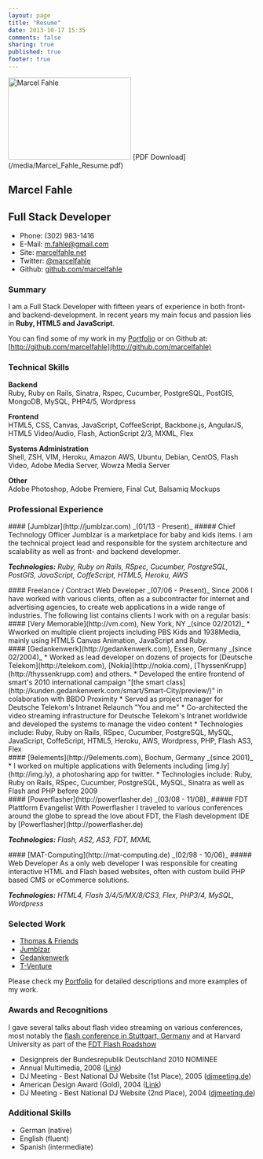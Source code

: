 ```yaml
---
layout: page
title: "Resume"
date: 2013-10-17 15:35
comments: false
sharing: true
published: true
footer: true
---
```

<section class="contact-details">
<div itemscope itemtype="http://schema.org/Person">
<div class="contact_sidebar">
<img src="/media/images/profile_pic2.jpg" class="contact_photo" itemprop="image" width="250" height="167" alt="Marcel Fahle"
/>
[PDF Download](/media/Marcel_Fahle_Resume.pdf)
</div>

  <div class="contact_details">
  <h1><span itemprop="name">Marcel Fahle</span></h1>
  <h2><span itemprop="jobTitle">Full Stack Developer</span></h2>
    
  <ul class="contact_info">
  <li class="phone">Phone: <span itemprop="telephone">(302) 983-1416</span></li>
  <li class="email">E-Mail: <a href="mailto:m.fahle@gmail.com" itemprop="email">m.fahle@gmail.com</a></li>
  <li class="site_url">Site: <a rel="me" itemprop="url" href="http://marcelfahle.net" title="marcelfahle.net">marcelfahle.net</a></li>
  <li class="twitter">Twitter: <a rel="me" itemprop="url" href="http://twitter.com/marcelfahle" title="Follow Me on Twitter">@marcelfahle</a></li>
  <li class="github">Github: <a rel="me" itemprop="url" href="http://github.com/marcelfahle" title="Fork me on Github">github.com/marcelfahle</a></li>
  </ul>

</div>
</section>

<section class="resume-details">

### Summary
I am a Full Stack Developer with fifteen years of experience in both front- and backend-development.
In recent years my main focus and passion lies in **Ruby, HTML5 and JavaScript**. 

You can find some of my work in my [Portfolio](/portfolio) or on Github at: [http://github.com/marcelfahle](http://github.com/marcelfahle)

### Technical Skills

**Backend**   
Ruby, Ruby on Rails, Sinatra, Rspec, Cucumber,
PostgreSQL, PostGIS, MongoDB, MySQL, PHP4/5, 
Wordpress

**Frontend**    
HTML5, CSS, Canvas, JavaScript, CoffeeScript, 
Backbone.js, AngularJS, HTML5 Video/Audio,
Flash, ActionScript 2/3, MXML, Flex

**Systems Administration**   
Shell, ZSH, VIM, Heroku, Amazon AWS, Ubuntu, 
Debian, CentOS, Flash Video, Adobe Media Server, Wowza Media Server

**Other**   
Adobe Photoshop, Adobe Premiere, Final Cut, Balsamiq Mockups



### Professional Experience


<div class="experience_item">
#### [Jumblzar](http://jumblzar.com) _(01/13 - Present)_
##### Chief Technology Officer
Jumblzar is a marketplace for baby and kids items. I am the technical project lead
and responsible for the system architecture and scalability as well as 
front- and backend developmer.

_**Technologies:** Ruby, Ruby on Rails, RSpec, Cucumber, PostgreSQL, 
PostGIS, JavaScript, CoffeScript, HTML5, Heroku, AWS_
</div>


<div class="experience_item">
#### Freelance / Contract Web Developer _(07/06 - Present)_
Since 2006 I have worked with various clients, often as a subcontracter
for internet and advertising agencies, to create web applications in a 
wide range of industries. The following list contains clients I work
with on a regular basis:


<div class="subexperience_item">
#### [Very Memorable](http://vm.com), New York, NY _(since 02/2012)_
* Wworked on multiple client projects including PBS Kids and 1938Media, mainly using HTML5 Canvas Animation, JavaScript and Ruby.
</div>

<div class="subexperience_item">
#### [Gedankenwerk](http://gedankenwerk.com), Essen, Germany _(since 02/2004)_
* Worked as lead developer on dozens of projects for [Deutsche Telekom](http://telekom.com), [Nokia](http://nokia.com), [ThyssenKrupp](http://thyssenkrupp.com) and others.
* Developed the entire frontend of smart's 2010 international campaign "[the smart class](http://kunden.gedankenwerk.com/smart/Smart-City/preview/)" in colaboration with BBDO Proximity
* Served as project manager for Deutsche Telekom's Intranet Relaunch "You and me"
* Co-architected the video streaming infrastructure for Deutsche Telekom's Intranet worldwide and developed the systems to manage the video content
* Technologies include: Ruby, Ruby on Rails, RSpec, Cucumber, PostgreSQL, MySQL, JavaScript, CoffeScript, HTML5, Heroku, AWS, Wordpress, PHP, Flash AS3, Flex

</div>

<div class="subexperience_item">
#### [9elements](http://9elements.com), Bochum, Germany _(since 2001)_
* I worked on multiple applications with 9elements including [img.ly](http://img.ly),
a photosharing app for twitter.
* Technologies include: Ruby, Ruby on Rails, RSpec, Cucumber, PostgreSQL, 
MySQL, Sinatra as well as Flash and PHP before 2009
</div>

</div>

<div class="experience_item">
#### [Powerflasher](http://powerflasher.de) _(03/08 - 11/08)_
##### FDT Plattform Evangelist
With Powerflasher I traveled to various conferences around the globe to spread the 
love about FDT, the Flash development IDE by [Powerflasher](http://powerflasher.de)

_**Technologies:** Flash, AS2, AS3, FDT, MXML_
</div>


<div class="experience_item">
#### [MAT-Computing](http://mat-computing.de) _(02/98 - 10/06)_
##### Web Developer
As a only web developer I was responsible for creating interactive 
HTML and Flash based websites, often with custom build PHP based CMS
or eCommerce solutions. 

_**Technologies:** HTML4, Flash 3/4/5/MX/8/CS3, Flex, PHP3/4, MySQL, 
Wordpress_
</div>




### Selected Work
* [Thomas & Friends](http://pbskids.org/thomasandfriends)
* [Jumblzar](http://jumblzar.com)
* [Gedankenwerk](http://gedankenwerk.com)
* [T-Venture](http://t-venture.com)

Please check my [Portfolio](/portfolio) for detailed descriptions and 
more examples of my work.

### Awards and Recognitions
I gave several talks about flash video streaming on various conferences, most notably 
the [flash conference in Stuttgart, Germany](http://www.flashmuseum.org/flashconference/2006/info/pictures06.html) 
and at Harvard University as part of the [FDT Flash Roadshow](http://www.bit-101.com/blog/?p=1569)

* Designpreis der Bundesrepublik Deutschland 2010 NOMINEE
* Annual Multimedia, 2008 ([Link]( http://www.annual-multimedia.de/annual_multimedia_2008/buch_highlights))
* DJ Meeting - Best National DJ Website (1st Place), 2005 ([djmeeting.de]( http://www.djmeeting.de/))
* American Design Award (Gold), 2004 ([Link]( http://www.americandesignawards.com/winner-05-2004.html))
* DJ Meeting - Best National DJ Website (2nd Place), 2004 ([djmeeting.de]( http://www.djmeeting.de/))

### Additional Skills
* German (native)
* English (fluent)
* Spanish (intermediate)

</section>
